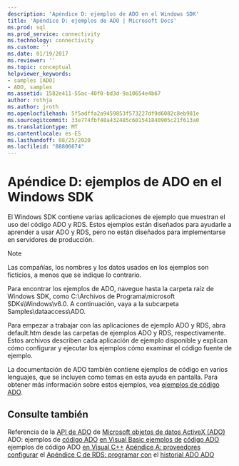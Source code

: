 ```yaml
---
description: 'Apéndice D: ejemplos de ADO en el Windows SDK'
title: 'Apéndice D: ejemplos de ADO | Microsoft Docs'
ms.prod: sql
ms.prod_service: connectivity
ms.technology: connectivity
ms.custom: ''
ms.date: 01/19/2017
ms.reviewer: ''
ms.topic: conceptual
helpviewer_keywords:
- samples [ADO]
- ADO, samples
ms.assetid: 1582e411-55ac-40f0-bd3d-9a10654e4b67
author: rothja
ms.author: jroth
ms.openlocfilehash: 5f5adffa2a9459853f573227df9d6082c8eb981e
ms.sourcegitcommit: 33e774fbf48a432485c601541840905c21f613a0
ms.translationtype: MT
ms.contentlocale: es-ES
ms.lasthandoff: 08/25/2020
ms.locfileid: "88806674"
---
```

# <a name="appendix-d-ado-samples-in-the-windows-sdk"></a>Apéndice D: ejemplos de ADO en el Windows SDK
El Windows SDK contiene varias aplicaciones de ejemplo que muestran el uso del código ADO y RDS. Estos ejemplos están diseñados para ayudarle a aprender a usar ADO y RDS, pero no están diseñados para implementarse en servidores de producción.

> [!NOTE]
>  Las compañías, los nombres y los datos usados en los ejemplos son ficticios, a menos que se indique lo contrario.

 Para encontrar los ejemplos de ADO, navegue hasta la carpeta raíz de Windows SDK, como C:\Archivos de Programa\microsoft SDKs\Windows\v6.0. A continuación, vaya a la subcarpeta Samples\dataaccess\ADO.

 Para empezar a trabajar con las aplicaciones de ejemplo ADO y RDS, abra default.htm desde las carpetas de ejemplos ADO y RDS, respectivamente. Estos archivos describen cada aplicación de ejemplo disponible y explican cómo configurar y ejecutar los ejemplos cómo examinar el código fuente de ejemplo.

 La documentación de ADO también contiene ejemplos de código en varios lenguajes, que se incluyen como temas en esta ayuda en pantalla. Para obtener más información sobre estos ejemplos, vea [ejemplos de código ADO](../../reference/ado-api/ado-code-examples.md).

## <a name="see-also"></a>Consulte también
 Referencia de la [API de ADO](../../reference/ado-api/ado-api-reference.md) de [Microsoft objetos de datos ActiveX (ADO)](../../microsoft-activex-data-objects-ado.md) ADO: ejemplos de [código ADO](../../reference/ado-api/ado-code-examples.md) [en Visual Basic ejemplos de](../../reference/ado-api/ado-code-examples-in-visual-basic.md) [código ADO](../../reference/ado-api/ado-code-examples-vbscript.md) ejemplos de código ADO [en Visual C++](../../reference/ado-api/ado-code-examples-in-visual-c.md) [Apéndice A: proveedores](./appendix-a-providers.md) [configurar](../remote-data-service/configuring-rds.md) el [Apéndice C de RDS: programar con](./appendix-c-programming-with-ado.md) el [historial ADO ADO](../ado-history.md)